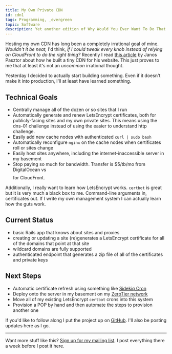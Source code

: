 ```yaml
---
title: My Own Private CDN
id: cdn1
tags: Programming, _evergreen
topic: Software
description: Yet another edition of Why Would You Ever Want To Do That
---
```


Hosting my own CDN has long been a completely irrational goal of mine.
*Wouldn't it be neat,* I'd think, *if I could tweak every knob instead of relying on CloudFront to do the right thing?*
Recently I read [this article](https://pasztor.at/blog/building-your-own-cdn) by Janos Pasztor about how he built a tiny CDN for his website. This just proves to me that at least it's not an *uncommon* irrational thought.

Yesterday I decided to actually start building something.
Even if it doesn't make it into production, I'll at least have learned something.

## Technical Goals

* Centrally manage all of the dozen or so sites that I run
* Automatically generate and renew LetsEncrypt certificates, both for publicly-facing sites and my own private sites. This means using the dns-01 challenge instead of using the easier to understand http challenge.
* Easily add new cache nodes with authenticated `curl | sudo bash`
* Automatically reconfigure `nginx` on the cache nodes when certificates roll or sites change
* Easily host sites anywhere, including the internet-inaccessible server in my basement
* Stop paying so much for bandwidth. Transfer is $5/tb/mo from DigitalOcean vs $$$$ for CloudFront.

Additionally, I really want to learn how LetsEncrypt works.
`certbot` is great but it is very much a black box to me.
Command-line arguments in, certificates out.
If I write my own management system I can actually learn how the guts work.

## Current Status

* basic Rails app that knows about sites and proxies
* creating or updating a site (re)generates a LetsEncrypt certificate for all of the domains that point at that site
* wildcard domains are fully supported
* authenticated endpoint that generates a zip file of all of the certificates and private keys

## Next Steps

* Automatic certificate refresh using something like [Sidekiq Cron](https://github.com/ondrejbartas/sidekiq-cron)
* Deploy onto the server in my basement on my [ZeroTier network](https://zerotier.com)
* Move all of my existing LetsEncrypt `certbot` crons into this system
* Provision a POP by hand and then automate the steps to provision another one

If you'd like to follow along I put the project up on [GitHub](https://github.com/peterkeen/diycdn).
I'll also be posting updates here as I go.

<hr>

Want more stuff like this? [Sign up for my mailing list](https://www.petekeen.net/newsletter). I post everything there a week before I post it here.
